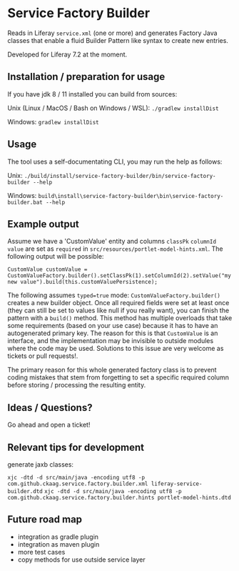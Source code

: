 # Service Factory Builder

Reads in Liferay `service.xml` (one or more) and generates Factory Java classes that enable a fluid Builder Pattern like syntax to create new entries.

Developed for Liferay 7.2 at the moment.

## Installation / preparation for usage
If you have jdk 8 / 11 installed you can build from sources:

Unix (Linux / MacOS / Bash on Windows / WSL): `./gradlew installDist`

Windows: `gradlew installDist`

## Usage
The tool uses a self-documentating CLI, you may run the help as follows:

Unix: `./build/install/service-factory-builder/bin/service-factory-builder --help`

Windows: `build\install\service-factory-builder\bin\service-factory-builder.bat --help`


## Example output

Assume we have a 'CustomValue' entity and columns `classPk` `columnId` `value` are set as `required` in `src/resources/portlet-model-hints.xml`. The following output will be possible:

`CustomValue customValue = CustomValueFactory.builder().setClassPk(1).setColumnId(2).setValue("my new value").build(this.customValuePersistence);`


The following assumes `typed=true` mode: `CustomValueFactory.builder()` creates a new builder object. Once all required fields were set at least once (they can still be set to values like null if you really want), you can finish the pattern with a `build()` method. This method has multiple overloads that take some requirements (based on your use case) because it has to have an autogenerated primary key. The reason for this is that `CustomValue` is an interface, and the implementation may be invisible to outside modules where the code may be used. Solutions to this issue are very welcome as tickets or pull requests!.

The primary reason for this whole generated factory class is to prevent coding mistakes that stem from forgetting to set a specific required column before storing / processing the resulting entity.



## Ideas / Questions?
Go ahead and open a ticket!

## Relevant tips for development
generate jaxb classes:

`xjc -dtd -d src/main/java -encoding utf8 -p com.github.ckaag.service.factory.builder.xml liferay-service-builder.dtd`
`xjc -dtd -d src/main/java -encoding utf8 -p com.github.ckaag.service.factory.builder.hints portlet-model-hints.dtd`

## Future road map
* integration as gradle plugin
* integration as maven plugin
* more test cases
* copy methods for use outside service layer
